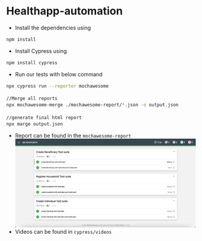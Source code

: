 # Healthapp-automation

- Install the dependencies using

```bash
npm install
```

- Install Cypress using

```bash
npm install cypress
```

- Run our tests with below command

```bash
npx cypress run --reporter mochawesome

//Merge all reports
npx mochawesome-merge ./mochawesome-report/*.json -o output.json

//generate final html report
npx marge output.json
```

- Report can be found in the `mochawesome-report`
  ![Alt text](sample-report.png?raw=true "Sample Report")
- Videos can be found in `cypress/videos`
